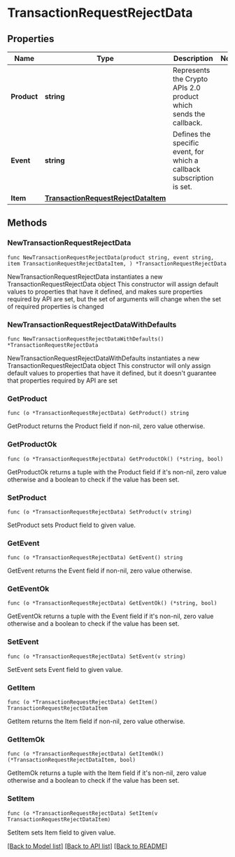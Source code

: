 # TransactionRequestRejectData

## Properties

Name | Type | Description | Notes
------------ | ------------- | ------------- | -------------
**Product** | **string** | Represents the Crypto APIs 2.0 product which sends the callback. | 
**Event** | **string** | Defines the specific event, for which a callback subscription is set. | 
**Item** | [**TransactionRequestRejectDataItem**](TransactionRequestRejectDataItem.md) |  | 

## Methods

### NewTransactionRequestRejectData

`func NewTransactionRequestRejectData(product string, event string, item TransactionRequestRejectDataItem, ) *TransactionRequestRejectData`

NewTransactionRequestRejectData instantiates a new TransactionRequestRejectData object
This constructor will assign default values to properties that have it defined,
and makes sure properties required by API are set, but the set of arguments
will change when the set of required properties is changed

### NewTransactionRequestRejectDataWithDefaults

`func NewTransactionRequestRejectDataWithDefaults() *TransactionRequestRejectData`

NewTransactionRequestRejectDataWithDefaults instantiates a new TransactionRequestRejectData object
This constructor will only assign default values to properties that have it defined,
but it doesn't guarantee that properties required by API are set

### GetProduct

`func (o *TransactionRequestRejectData) GetProduct() string`

GetProduct returns the Product field if non-nil, zero value otherwise.

### GetProductOk

`func (o *TransactionRequestRejectData) GetProductOk() (*string, bool)`

GetProductOk returns a tuple with the Product field if it's non-nil, zero value otherwise
and a boolean to check if the value has been set.

### SetProduct

`func (o *TransactionRequestRejectData) SetProduct(v string)`

SetProduct sets Product field to given value.


### GetEvent

`func (o *TransactionRequestRejectData) GetEvent() string`

GetEvent returns the Event field if non-nil, zero value otherwise.

### GetEventOk

`func (o *TransactionRequestRejectData) GetEventOk() (*string, bool)`

GetEventOk returns a tuple with the Event field if it's non-nil, zero value otherwise
and a boolean to check if the value has been set.

### SetEvent

`func (o *TransactionRequestRejectData) SetEvent(v string)`

SetEvent sets Event field to given value.


### GetItem

`func (o *TransactionRequestRejectData) GetItem() TransactionRequestRejectDataItem`

GetItem returns the Item field if non-nil, zero value otherwise.

### GetItemOk

`func (o *TransactionRequestRejectData) GetItemOk() (*TransactionRequestRejectDataItem, bool)`

GetItemOk returns a tuple with the Item field if it's non-nil, zero value otherwise
and a boolean to check if the value has been set.

### SetItem

`func (o *TransactionRequestRejectData) SetItem(v TransactionRequestRejectDataItem)`

SetItem sets Item field to given value.



[[Back to Model list]](../README.md#documentation-for-models) [[Back to API list]](../README.md#documentation-for-api-endpoints) [[Back to README]](../README.md)


